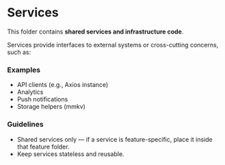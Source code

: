 # Services

This folder contains **shared services and infrastructure code**.

Services provide interfaces to external systems or cross-cutting concerns, such as:

### Examples

- API clients (e.g., Axios instance)
- Analytics
- Push notifications
- Storage helpers (mmkv)

### Guidelines

- Shared services only — if a service is feature-specific, place it inside that feature folder.
- Keep services stateless and reusable.
